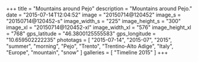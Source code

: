 +++
title = "Mountains around Pejo"
description = "Mountains around Pejo."
date = "2015-07-14T12:04:52"
image = "20150714@120452"
image_s = "20150714@120452-s"
image_width_s = "225"
image_height_s = "300"
image_xl = "20150714@120452-xl"
image_width_xl = "576"
image_height_xl = "768"
gps_latitude = "46.3800125555583"
gps_longitude = "10.659502222235"
phototags = [ "2015-07-14", "2015-07", "2015", "summer", "morning", "Pejo", "Trento", "Trentino-Alto Adige", "Italy", "Europe", "mountain", "snow" ]
galleries = [ "Timeline 2015" ]
+++
